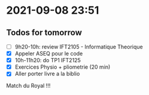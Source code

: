 # 2021-09-08 23:51

## Todos for tomorrow

- [ ] 9h20-10h: review IFT2105 - Informatique Theorique
- [X] Appeler ASEQ pour le code
- [X] 10h-11h20: do TP1 IFT2125
- [X] Exercices Physio + pliometrie (20 min)
- [X] Aller porter livre a la biblio 

Match du Royal !!! 
